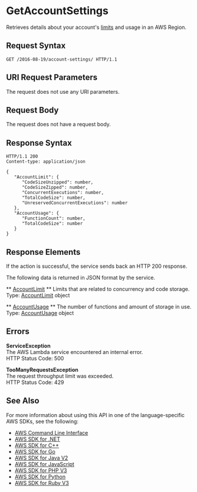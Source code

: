 # GetAccountSettings<a name="API_GetAccountSettings"></a>

Retrieves details about your account's [limits](https://docs.aws.amazon.com/lambda/latest/dg/limits.html) and usage in an AWS Region\.

## Request Syntax<a name="API_GetAccountSettings_RequestSyntax"></a>

```
GET /2016-08-19/account-settings/ HTTP/1.1
```

## URI Request Parameters<a name="API_GetAccountSettings_RequestParameters"></a>

The request does not use any URI parameters\.

## Request Body<a name="API_GetAccountSettings_RequestBody"></a>

The request does not have a request body\.

## Response Syntax<a name="API_GetAccountSettings_ResponseSyntax"></a>

```
HTTP/1.1 200
Content-type: application/json

{
   "AccountLimit": { 
      "CodeSizeUnzipped": number,
      "CodeSizeZipped": number,
      "ConcurrentExecutions": number,
      "TotalCodeSize": number,
      "UnreservedConcurrentExecutions": number
   },
   "AccountUsage": { 
      "FunctionCount": number,
      "TotalCodeSize": number
   }
}
```

## Response Elements<a name="API_GetAccountSettings_ResponseElements"></a>

If the action is successful, the service sends back an HTTP 200 response\.

The following data is returned in JSON format by the service\.

 ** [AccountLimit](#API_GetAccountSettings_ResponseSyntax) **   <a name="SSS-GetAccountSettings-response-AccountLimit"></a>
Limits that are related to concurrency and code storage\.  
Type: [AccountLimit](API_AccountLimit.md) object

 ** [AccountUsage](#API_GetAccountSettings_ResponseSyntax) **   <a name="SSS-GetAccountSettings-response-AccountUsage"></a>
The number of functions and amount of storage in use\.  
Type: [AccountUsage](API_AccountUsage.md) object

## Errors<a name="API_GetAccountSettings_Errors"></a>

 **ServiceException**   
The AWS Lambda service encountered an internal error\.  
HTTP Status Code: 500

 **TooManyRequestsException**   
The request throughput limit was exceeded\.  
HTTP Status Code: 429

## See Also<a name="API_GetAccountSettings_SeeAlso"></a>

For more information about using this API in one of the language\-specific AWS SDKs, see the following:
+  [ AWS Command Line Interface](https://docs.aws.amazon.com/goto/aws-cli/lambda-2015-03-31/GetAccountSettings) 
+  [ AWS SDK for \.NET](https://docs.aws.amazon.com/goto/DotNetSDKV3/lambda-2015-03-31/GetAccountSettings) 
+  [ AWS SDK for C\+\+](https://docs.aws.amazon.com/goto/SdkForCpp/lambda-2015-03-31/GetAccountSettings) 
+  [ AWS SDK for Go](https://docs.aws.amazon.com/goto/SdkForGoV1/lambda-2015-03-31/GetAccountSettings) 
+  [ AWS SDK for Java V2](https://docs.aws.amazon.com/goto/SdkForJavaV2/lambda-2015-03-31/GetAccountSettings) 
+  [ AWS SDK for JavaScript](https://docs.aws.amazon.com/goto/AWSJavaScriptSDK/lambda-2015-03-31/GetAccountSettings) 
+  [ AWS SDK for PHP V3](https://docs.aws.amazon.com/goto/SdkForPHPV3/lambda-2015-03-31/GetAccountSettings) 
+  [ AWS SDK for Python](https://docs.aws.amazon.com/goto/boto3/lambda-2015-03-31/GetAccountSettings) 
+  [ AWS SDK for Ruby V3](https://docs.aws.amazon.com/goto/SdkForRubyV3/lambda-2015-03-31/GetAccountSettings) 
